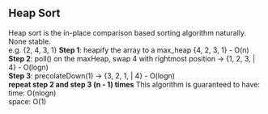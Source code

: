 ## Heap Sort
Heap sort is the in-place comparison based sorting algorithm naturally. None stable.<br>
e.g. {2, 4, 3, 1}
**Step 1**: heapify the array to a max_heap {4, 2, 3, 1} - O(n)<br>
**Step 2**: poll() on the maxHeap, swap 4 with rightmost position -> {1, 2, 3, | 4} - O(logn)<br>
**Step 3**: precolateDown(1) -> {3, 2, 1, | 4} - O(logn)<br>
**repeat step 2 and step 3 (n - 1) times**
This algorithm is guaranteed to have:<br>
time: O(nlogn)<br>
space: O(1)